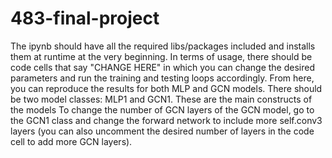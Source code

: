 # 483-final-project

The ipynb should have all the required libs/packages included and installs them at runtime at the very beginning.
In terms of usage, there should be code cells that say "CHANGE HERE" in which you can change the desired parameters and run the training and testing loops accordingly. From here, you can reproduce the results for both MLP and GCN models.
There should be two model classes: MLP1 and GCN1. These are the main constructs of the models
To change the number of GCN layers of the GCN model, go to the GCN1 class and change the forward network to include more self.conv3 layers (you can also uncomment the desired number of layers in the code cell to add more GCN layers). 
